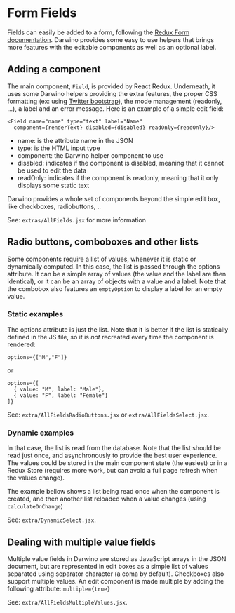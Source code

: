 # Form Fields

Fields can easily be added to a form, following the [Redux Form documentation](https://redux-form.com/7.2.0/docs/api/). Darwino provides some easy to use helpers that brings more features with the editable components as well as an optional label.

## Adding a component
The main component, `Field`, is provided by React Redux. Underneath, it uses some Darwino helpers providing the extra features, the proper CSS formatting (ex: using [Twitter bootstrap](http://getbootstrap.com/docs/3.3/)), the mode management (readonly, ...), a label and an error message.
Here is an example of a simple edit field:

    <Field name="name" type="text" label="Name" 
      component={renderText} disabled={disabled} readOnly={readOnly}/>

- name: is the attribute name in the JSON
- type: is the HTML input type
- component: the Darwino helper component to use
- disabled: indicates if the component is disabled, meaning that it cannot be used to edit the data
- readOnly: indicates if the component is readonly, meaning that it only displays some static text

Darwino provides a whole set of components beyond the simple edit box, like checkboxes, radiobuttons, ..

See: `extras/AllFields.jsx` for more information

## Radio buttons, comboboxes and other lists
Some components require a list of values, whenever it is static or dynamically computed. In this case, the list is passed through the options attribute. It can be a simple array of values (the value and the label are then identical), or it can be an array of objects with a value and a label.
Note that the combobox also features an `emptyOption` to display a label for an empty value.

### Static examples
The options attribute is just the list. Note that it is better if the list is statically defined in the JS file, so it is *not* recreated every time the component is rendered:

    options={["M","F"]}
or

    options={[
      { value: "M", label: "Male"},
      { value: "F", label: "Female"}
    ]}

See: `extra/AllFieldsRadioButtons.jsx` or `extra/AllFieldsSelect.jsx`.

### Dynamic examples
In that case, the list is read from the database. Note that the list should be read just once, and asynchronously to provide the best user experience. The values could be stored in the main component state (the easiest) or in a Redux Store (requires more work, but can avoid a full page refresh when the values change).

The example bellow shows a list being read once when the component is created, and then another list reloaded when a value changes (using `calculateOnChange`)

See: `extra/DynamicSelect.jsx`.

## Dealing with multiple value fields
Multiple value fields in Darwino are stored as JavaScript arrays in the JSON document, but are represented in edit boxes as a simple list of values separated using separator character (a coma by default). Checkboxes also support multiple values.
An edit component is made multiple by adding the following attribute: `multiple={true}`

See: `extra/AllFieldsMultipleValues.jsx`.

